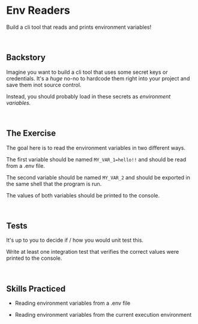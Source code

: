# Env Readers
Build a cli tool that reads and prints environment variables!

<br/>

## Backstory
Imagine you want to build a cli tool that uses some secret keys or credentials. It's a _huge_ no-no to hardcode them right into your project and save them inot source control.

Instead, you should probably load in these secrets as _environment variables._

<br/>

## The Exercise
The goal here is to read the environment variables in two different ways.

The first variable should be named `MY_VAR_1=hello!!` and should be read from a .env file.

The second variable should be named `MY_VAR_2` and should be exported in the same shell that the program is run.

The values of both variables should be printed to the console.

<br/>

## Tests
It's up to you to decide if / how you would unit test this.

Write at least one integration test that verifies the correct values were printed to the console.

<br/>

## Skills Practiced

- Reading environment variables from a .env file

- Reading environment variables from the current execution environment

<br/>
